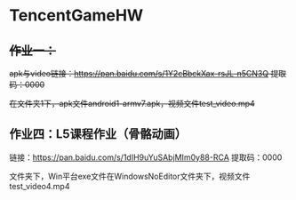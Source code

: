 # TencentGameHW

## ~~作业一：~~

~~apk与video链接：https://pan.baidu.com/s/1Y2cBbckXax-rsJL-n5CN3Q 
提取码：0000~~

~~在文件夹1下，apk文件android1-armv7.apk，视频文件test_video.mp4~~

## 作业四：L5课程作业（骨骼动画）

链接：https://pan.baidu.com/s/1dIH9uYuSAbjMIm0y88-RCA 
提取码：0000

文件夹下，Win平台exe文件在WindowsNoEditor文件夹下，视频文件test_video4.mp4
